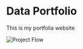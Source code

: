 # Data Portfolio


This is my portfolia website


![Project Flow](https://github.com/user-attachments/assets/images/Project-Flow.png)


